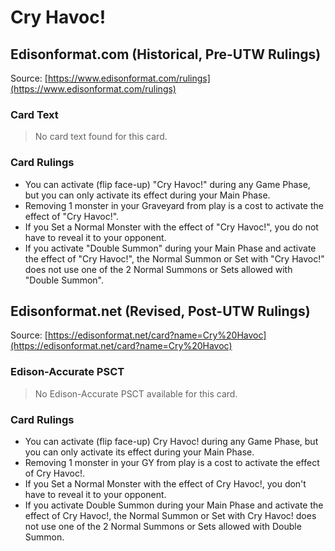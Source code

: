 # Cry Havoc!

## Edisonformat.com (Historical, Pre-UTW Rulings)

Source: [https://www.edisonformat.com/rulings](https://www.edisonformat.com/rulings)

### Card Text

> No card text found for this card.

### Card Rulings

*   You can activate (flip face-up) "Cry Havoc!" during any Game Phase, but you can only activate its effect during your Main Phase.
*   Removing 1 monster in your Graveyard from play is a cost to activate the effect of "Cry Havoc!".
*   If you Set a Normal Monster with the effect of "Cry Havoc!", you do not have to reveal it to your opponent.
*   If you activate "Double Summon" during your Main Phase and activate the effect of "Cry Havoc!", the Normal Summon or Set with "Cry Havoc!" does not use one of the 2 Normal Summons or Sets allowed with "Double Summon".

## Edisonformat.net (Revised, Post-UTW Rulings)

Source: [https://edisonformat.net/card?name=Cry%20Havoc](https://edisonformat.net/card?name=Cry%20Havoc)

### Edison-Accurate PSCT

> No Edison-Accurate PSCT available for this card.

### Card Rulings

*   You can activate (flip face-up) Cry Havoc! during any Game Phase, but you can only activate its effect during your Main Phase.
*   Removing 1 monster in your GY from play is a cost to activate the effect of Cry Havoc!.
*   If you Set a Normal Monster with the effect of Cry Havoc!, you don't have to reveal it to your opponent.
*   If you activate Double Summon during your Main Phase and activate the effect of Cry Havoc!, the Normal Summon or Set with Cry Havoc! does not use one of the 2 Normal Summons or Sets allowed with Double Summon.
            